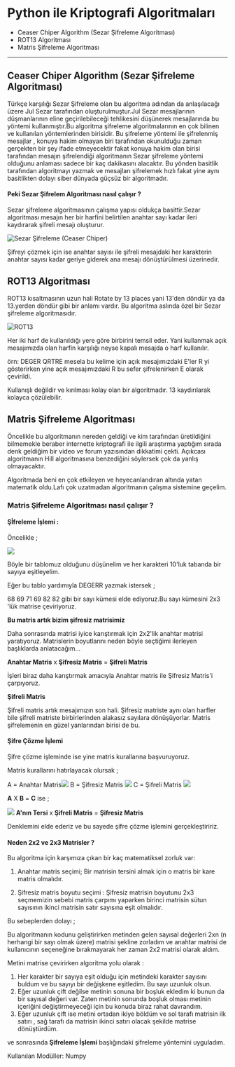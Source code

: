 # Python ile Kriptografi Algoritmaları

- Ceaser Chiper Algorithm (Sezar Şifreleme Algoritması)
- ROT13 Algoritması
- Matris Şifreleme Algoritması


------------


## Ceaser Chiper Algorithm (Sezar Şifreleme Algoritması)

Türkçe karşılığı Sezar Şifreleme olan bu algoritma adından da anlaşılacağı üzere Jul Sezar tarafından oluşturulmuştur.Jul Sezar mesajlarının düşmanlarının eline geçirilebileceği tehlikesini düşünerek mesajlarında bu yöntemi kullanmıştır.Bu algoritma şifreleme algoritmalarının en çok bilinen ve kullanılan yöntemlerinden birisidir. Bu şifreleme yöntemi ile şifrelenmiş mesajlar , konuya hakim olmayan biri tarafından okunulduğu zaman gerçekten bir şey ifade etmeyecektir fakat konuya hakim olan birisi tarafından mesajın şifrelendiği algoritmanın Sezar şifreleme yöntemi olduğunu anlaması sadece bir kaç dakikasını alacaktır. Bu yönden basitlik tarafından algoritmayı yazmak ve mesajları şifrelemek hızlı fakat yine aynı basitlikten dolayı siber dünyada güçsüz bir algoritmadır.

#### Peki Sezar Şifrelem Algoritması nasıl çalışır ? 

Sezar şifreleme algoritmasının çalışma yapısı oldukça basittir.Sezar algoritması mesajın her bir harfini belirtilen anahtar sayı kadar ileri kaydırarak şifreli mesajı oluşturur.

![Sezar Şifreleme (Ceaser Chiper)](https://cdn-images-1.medium.com/max/1600/1*I8BRRDM6HRBHjeExZ-sw-Q.jpeg "Sezar Şifreleme (Ceaser Chiper)")

Şifreyi çözmek için ise anahtar sayısı ile şifreli mesajdaki her karakterin anahtar sayısı kadar geriye giderek ana mesajı dönüştürülmesi üzerinedir.


## ROT13 Algoritması 

ROT13 kısaltmasının uzun hali Rotate by 13 places yani 13'den döndür ya da 13.yerden döndür gibi bir anlamı vardır. Bu algoritma aslında özel bir Sezar şifreleme algoritmasıdır. 

![ROT13](https://www.tutorialspoint.com/cryptography_with_python/images/rot.jpg)

Her iki harf de kullanıldığı yere göre birbirini temsil eder. Yani kullanmak açık mesajımızda olan harfin karşılığı neyse kapalı mesajda o harf kullanılır.

örn:
DEGER
QRTRE   mesela bu kelime için açık mesajımızdaki E'ler R yi gösterirken yine açık mesajımızdaki R bu sefer şifrelenirken E olarak çevirildi.

Kullanışlı değildir ve kırılması kolay olan bir algoritmadır. 13 kaydırılarak kolayca çözülebilir.



## Matris Şifreleme Algoritması

Öncelikle bu algoritmanın nereden geldiği ve kim tarafından üretildiğini bilmemekle beraber internette kriptografi ile ilgili araştırma yaptığım sırada denk geldiğim bir video ve forum yazısından dikkatimi çekti. Açıkcası algoritmanın Hill algoritmasına benzediğini söylersek çok da yanlış olmayacaktır.

Algoritmada beni en çok etkileyen ve heyecanlandıran altında yatan matematik oldu.Lafı çok uzatmadan algoritmanın çalışma sistemine geçelim.

### Matris Şifreleme Algoritması nasıl çalışır ? 

#### Şİfreleme İşlemi :

Öncelikle ;

![](https://cdn-images-1.medium.com/max/800/1*pLPeNbdE7fKRrF_6kK9VXQ.png)

Böyle bir tablomuz olduğunu düşünelim ve her karakteri 10'luk tabanda bir sayıya eşitleyelim.

Eğer bu tablo yardımıyla DEGERR yazmak istersek ;

68 69 71 69 82 82  gibi bir sayı kümesi elde ediyoruz.Bu sayı kümesini 2x3 'lük matrise çeviriyoruz.

**Bu matris artık bizim şifresiz matrisimiz**  
      

Daha sonrasında matrisi iyice karıştırmak için 2x2'lik anahtar matrisi yaratıyoruz. Matrislerin boyutlarını neden böyle seçtiğimi ilerleyen başlıklarda anlatacağım...

 **Anahtar Matris**  x **Şifresiz Matris** = **Şifreli Matris**
 

İşleri biraz daha karıştırmak amacıyla Anahtar matris ile Şifresiz Matris'i çarpıyoruz.


**Şifreli Matris** 


Şifreli matris artık mesajımızın son hali. Şifresiz matriste aynı olan harfler bile şifreli matriste birbirlerinden alakasız sayılara dönüşüyorlar. Matris şifrelemenin en güzel yanlarından birisi de bu.


#### Şifre Çözme İşlemi 

Şifre çözme işleminde ise yine matris kurallarına başvuruyoruz.

Matris kurallarını hatırlayacak olursak ;


A = Anahtar Matris![](https://i.hizliresim.com/r5AdmV.png)
B = Şifresiz Matris ![](https://i.hizliresim.com/dv1qW7.png)
C = Şifreli Matris  ![](https://i.hizliresim.com/8aVE9A.png)

**A** X **B** = **C** ise ;

 ![](https://hizliresim.com/MVOl62)
**A'nın Tersi** x **Şifreli Matris** = **Şifresiz Matris**

Denklemini elde ederiz ve bu sayede şifre çözme işlemini gerçekleştiririz.

#### Neden 2x2 ve 2x3 Matrisler ?

Bu algoritma için karşımıza çıkan bir kaç matematiksel zorluk var:

1. Anahtar matris seçimi;
Bir matrisin tersini almak için o matris bir kare matris olmalıdır.

2. Şifresiz matris boyutu seçimi : 
Şifresiz matrisin boyutunu 2x3 seçmemizin sebebi matris çarpımı yaparken birinci matrisin sütun sayısının ikinci matrisin satır sayısına eşit olmalıdır.

Bu sebeplerden dolayı ; 

Bu algoritmanın kodunu geliştirirken metinden gelen sayısal değerleri 2xn (n herhangi bir sayı olmak üzere) matrisi şekline zorladım ve anahtar matrisi de kullanıcının seçeneğine bırakmayarak her zaman 2x2 matrisi olarak aldım.

Metini matrise çevirirken algoritma yolu olarak :
1. Her karakter bir sayıya eşit olduğu için metindeki karakter sayısını buldum ve bu sayıyı bir değişkene eşitledim. Bu sayı uzunluk olsun.
2. Eğer uzunluk çift değilse metinin sonuna bir boşluk ekledim ki bunun da bir sayısal değeri var. Zaten metinin sonunda boşluk olması metinin içeriğini değiştirmeyeceği için bu konuda biraz rahat davrandım.
3. Eğer uzunluk çift ise metini ortadan ikiye böldüm ve sol tarafı matrisin ilk satırı , sağ tarafı da matrisin ikinci satırı olacak şekilde matrise dönüştürdüm.

ve sonrasında **Şifreleme İşlemi** başlığındaki şifreleme yöntemini uyguladım.

Kullanılan Modüller: 
Numpy

